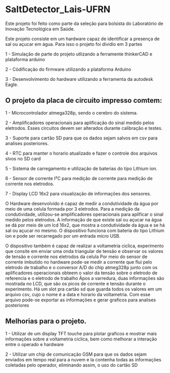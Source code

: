 # SaltDetector_Lais-UFRN

Este projeto foi feito como parte da seleção para bolsista do Laboratório de Inovação Tecnológica em Saúde.

Este projeto consiste em um hardware capaz de identificar a presença de sal ou açucar em água.
Para isso o projeto foi dividio em 3 partes

1 - Simulação de parte do projeto utlizando a ferramente thinkerCAD e plataforma arduino

2 - Códificação do firmware utilizando a plataforma Arduino

3 - Desenvolvimento do hardware utilizando a ferramenta da autodesk Eagle.

## O projeto da placa de circuito impresso comtem: 
1 - Microcontrolador atmega328p, sendo o cerebro do sistema.

2 - Amplificadores operacionais para aplificação do sinal medido pelos eletrodos. Esses circuitos devem ser alterados durante calibração e testes.

3 - Suporte para cartão SD para que os dados sejam salvos em csv para analises posteriores.

4 - RTC para manter o horario atualizado e fazer o controle dos arquivos slvos no SD card

5 - Sistema de carregamento e utilização de baterias do tipo Lithium ion.

6 - Sensor de corrente I²C para medição de corrente para medição de corrente nos eletrodos.

7 - Display LCD 16x2 para visualização de informações dos sensores.

O Hardware desenvolvido é capaz de medir a condutividade da água por meio de uma celula formada por 3 eletrodos.
Para a medição da condutividade, utilizou-se amplificadores operacionais para aplificar o sinal medido pelos eletrodos.
A informação de que existe sal ou açucar na água se dá por meio  de um lcd 16x2, que mostra a condutividade da água e se há sal ou açucar no mesmo.
O dispositivo funciona com bateria do tipo Lithium ion e pode ser recarregado por um entrada micro USB.

O dispositivo também é capaz de realizar a voltametria ciclica, experimento que consite em enviar uma onda triangular de tensão e observar os valores de tensão e corrente nos eletrodos da celula 
Por meio do sensor de corrente imbutido no hardware pode-se medir a corrente que flui pelo eletrodo de trabalho e o conversor A/D do chip atmeg328p junto com os aplificadores operacionais obteem o valor da tensão sobre o eletrodo de referencia e o eletrodo de trabalho
Ápos a varredura, duas informações são mostrada no LCD, que são os picos de corrente e tensão durante o experimento.
Há um slot pra cartão sd que guarda todos os valores em um arquivo csv, cujo o nome é a data e horario da voltametria. Com esse arquivo pode-se exportar as informações e gerar graficos para analises posteriores

## Melhorias para o projeto.

1 - Utilizar de um display TFT touche para plotar graficos e mostrar mais informações sobre a voltametria ciclica, bem como melhorar a interação entre o operado e hardware

2 - Utilizar um chip de comunicação GSM para que os dados sejam enviados em tempo real para a nuvem e la contenha todas as informações coletadas pelo operador, eliminando assim, o uso do cartão SD
